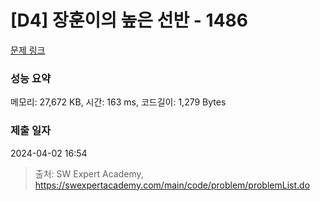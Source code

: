 # [D4] 장훈이의 높은 선반 - 1486 

[문제 링크](https://swexpertacademy.com/main/code/problem/problemDetail.do?contestProbId=AV2b7Yf6ABcBBASw) 

### 성능 요약

메모리: 27,672 KB, 시간: 163 ms, 코드길이: 1,279 Bytes

### 제출 일자

2024-04-02 16:54



> 출처: SW Expert Academy, https://swexpertacademy.com/main/code/problem/problemList.do